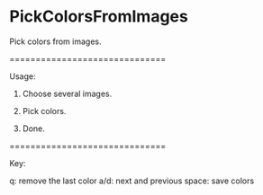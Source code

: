 # PickColorsFromImages
Pick colors from images. 

==============================

Usage: 

1. Choose several images. 

2. Pick colors. 

3. Done. 

==============================

Key:

q: remove the last color
a/d: next and previous
space: save colors